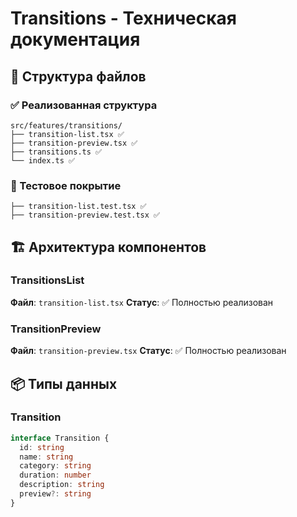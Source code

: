 # Transitions - Техническая документация

## 📁 Структура файлов

### ✅ Реализованная структура
```
src/features/transitions/
├── transition-list.tsx ✅
├── transition-preview.tsx ✅
├── transitions.ts ✅
└── index.ts ✅
```

### 🧪 Тестовое покрытие
```
├── transition-list.test.tsx ✅
├── transition-preview.test.tsx ✅
```

## 🏗️ Архитектура компонентов

### TransitionsList
**Файл**: `transition-list.tsx`
**Статус**: ✅ Полностью реализован

### TransitionPreview
**Файл**: `transition-preview.tsx`
**Статус**: ✅ Полностью реализован

## 📦 Типы данных

### Transition
```typescript
interface Transition {
  id: string
  name: string
  category: string
  duration: number
  description: string
  preview?: string
}
```
